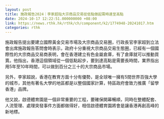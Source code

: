 ```yaml
---
layout: post
title: 施政報告2024｜李家超指大宗商品交易從低點做起需時達至高點
date: 2024-10-17 12:22:51.000000000 +08:00
link: https://news.rthk.hk/rthk/ch/component/k2/1774948-20241017.htm
categories: rthk
---
```


施政報告提出要建立國際黃金交易市場及大宗商品交易圈，行政長官李家超到立法會出席施政報告答問會時表示，政府十分重視大宗商品交易生態圈，已經有一個國際性的大宗商品交易商表明，會在香港建立有色金屬倉庫，有了倉庫就可以推動買賣。他指出，香港這個領域從一個低點起步，要到達高點是需要長時間，業界指出用5年至10年時間，可以做到百分之三十的大宗商品市場。

另外，李家超說，香港在教育方面十分有優勢，是全球唯一擁有5間世界百強大學的城市，其他有著名大學的地區都是以整個國家計算，特區政府會致力推廣「留學香港」品牌。

他又說，啟德體育園是一個非常重要的工程，要確保開幕暢順，同時在整體配套、人流管理、處理突發事件方面都做得好，相信啟德體育園將會是讓香港再創高峰的新地標。
